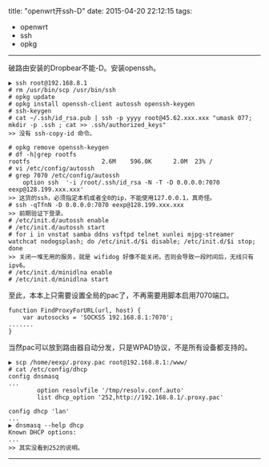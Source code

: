 title: "openwrt开ssh-D"
date: 2015-04-20 22:12:15
tags:
- openwrt
- ssh
- opkg
---
破路由安装的Dropbear不能-D。安装openssh。

```
▶ ssh root@192.168.8.1
# rm /usr/bin/scp /usr/bin/ssh
# opkg update
# opkg install openssh-client autossh openssh-keygen
# ssh-keygen
# cat ~/.ssh/id_rsa.pub | ssh -p yyyy root@45.62.xxx.xxx "umask 077; mkdir -p .ssh ; cat >> .ssh/authorized_keys"
>> 没有 ssh-copy-id 命令。

# opkg remove openssh-keygen
# df -h|grep rootfs
rootfs                    2.6M    596.0K      2.0M  23% /
# vi /etc/config/autossh
# grep 7070 /etc/config/autossh
	option ssh	'-i /root/.ssh/id_rsa -N -T -D 0.0.0.0:7070 eexp@128.199.xxx.xxx'
>> 这货的ssh，必须指定本机或者全0的ip，不能使用127.0.0.1，真奇怪。
# ssh -qTfnN -D 0.0.0.0:7070 eexp@128.199.xxx.xxx
>> 前期验证下登录。
# /etc/init.d/autossh enable
# /etc/init.d/autossh start
# for i in vnstat samba ddns vsftpd telnet xunlei mjpg-streamer watchcat nodogsplash; do /etc/init.d/$i disable; /etc/init.d/$i stop; done
>> 关闭一堆无用的服务，就是 wifidog 好像不能关闭，否则会导致一段时间后，无线只有ipv6。
# /etc/init.d/minidlna enable
# /etc/init.d/minidlna start
```

至此，本本上只需要设置全局的pac了，不再需要用脚本启用7070端口。
```
function FindProxyForURL(url, host) {
	var autosocks = 'SOCKS5 192.168.8.1:7070';
.......
}
```

当然pac可以放到路由器自动分发，只是WPAD协议，不是所有设备都支持的。
```
▶ scp /home/eexp/.proxy.pac root@192.168.8.1:/www/
# cat /etc/config/dhcp
config dnsmasq
...
        option resolvfile '/tmp/resolv.conf.auto'
        list dhcp_option '252,http://192.168.8.1/.proxy.pac' 
                 
config dhcp 'lan'             
...
▶ dnsmasq --help dhcp
Known DHCP options:
...
>> 其实没看到252的说明。
```
---------------------------------
